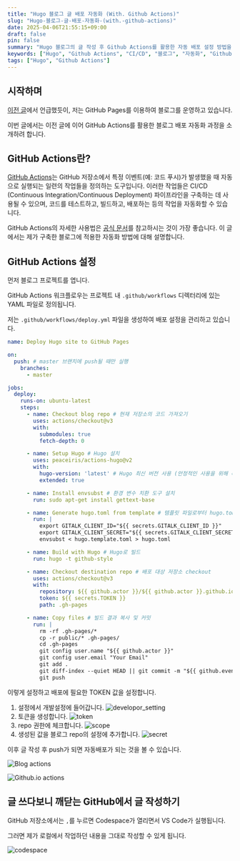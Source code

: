 ```yaml
---
title: "Hugo 블로그 글 배포 자동화 (With. Github Actions)"
slug: "Hugo-블로그-글-배포-자동화-(with.-github-actions)"
date: 2025-04-06T21:55:15+09:00
draft: false
pin: false
summary: "Hugo 블로그의 글 작성 후 Github Actions를 활용한 자동 배포 설정 방법을 알아봅니다."
keywords: ["Hugo", "Github Actions", "CI/CD", "블로그", "자동화", "Github Pages"]
tags: ["Hugo", "Github Actions"]
---
```


## 시작하며

[이전 글](https://joungsik.github.io/post/%EB%B9%84%EC%9A%A9-0%EC%9B%90-hugo%EC%99%80-github-pages%EB%A1%9C-%EB%A7%8C%EB%93%9C%EB%8A%94-%EB%82%98%EB%A7%8C%EC%9D%98-%EA%B0%9C%EB%B0%9C-%EB%B8%94%EB%A1%9C%EA%B7%B8/)에서 언급했듯이, 저는 GitHub Pages를 이용하여 블로그를 운영하고 있습니다.

이번 글에서는 이전 글에 이어 GitHub Actions를 활용한 블로그 배포 자동화 과정을 소개하려 합니다.

## GitHub Actions란?

[GitHub Actions](https://github.com/features/actions)는 GitHub 저장소에서 특정 이벤트(예: 코드 푸시)가 발생했을 때 자동으로 실행되는 일련의 작업들을 정의하는 도구입니다. 이러한 작업들은 CI/CD (Continuous Integration/Continuous Deployment) 파이프라인을 구축하는 데 사용될 수 있으며, 코드를 테스트하고, 빌드하고, 배포하는 등의 작업을 자동화할 수 있습니다.

GitHub Actions의 자세한 사용법은 [공식 문서](https://docs.github.com/ko/actions)를 참고하시는 것이 가장 좋습니다. 이 글에서는 제가 구축한 블로그에 적용한 자동화 방법에 대해 설명합니다.

## GitHub Actions 설정

먼저 블로그 프로젝트를 엽니다.

GitHub Actions 워크플로우는 프로젝트 내 `.github/workflows` 디렉터리에 있는 YAML 파일로 정의됩니다.

저는 `.github/workflows/deploy.yml` 파일을 생성하여 배포 설정을 관리하고 있습니다.

```yaml
name: Deploy Hugo site to GitHub Pages

on:
  push: # master 브랜치에 push될 때만 실행
    branches:
      - master

jobs:
  deploy:
    runs-on: ubuntu-latest
    steps:
      - name: Checkout blog repo # 현재 저장소의 코드 가져오기
        uses: actions/checkout@v3
        with:
          submodules: true
          fetch-depth: 0

      - name: Setup Hugo # Hugo 설치
        uses: peaceiris/actions-hugo@v2
        with:
          hugo-version: 'latest' # Hugo 최신 버전 사용 (안정적인 사용을 위해 특정 버전으로 지정하는 것을 권장)
          extended: true

      - name: Install envsubst # 환경 변수 치환 도구 설치
        run: sudo apt-get install gettext-base

      - name: Generate hugo.toml from template # 템플릿 파일로부터 hugo.toml 생성
        run: |
          export GITALK_CLIENT_ID="${{ secrets.GITALK_CLIENT_ID }}"
          export GITALK_CLIENT_SECRET="${{ secrets.GITALK_CLIENT_SECRET }}"
          envsubst < hugo.template.toml > hugo.toml

      - name: Build with Hugo # Hugo로 빌드
        run: hugo -t github-style

      - name: Checkout destination repo # 배포 대상 저장소 checkout
        uses: actions/checkout@v3
        with:
          repository: ${{ github.actor }}/${{ github.actor }}.github.io
          token: ${{ secrets.TOKEN }}
          path: .gh-pages

      - name: Copy files # 빌드 결과 복사 및 커밋
        run: |
          rm -rf .gh-pages/*
          cp -r public/* .gh-pages/
          cd .gh-pages
          git config user.name "${{ github.actor }}"
          git config user.email "Your Email"
          git add .
          git diff-index --quiet HEAD || git commit -m "${{ github.event.head_commit.message }}"
          git push
```

이렇게 설정하고 배포에 필요한 TOKEN 값을 설정합니다.

1. 설정에서 개발설정에 들어갑니다.
![developor_setting](developor_setting.png)
2. 토큰을 생성합니다.
![token](token.png)
3. repo 권한에 체크합니다.
![scope](scope.png)
4. 생성된 값을 블로그 repo의 설정에 추가합니다.
![secret](secret.png)

이후 글 작성 후 push가 되면 자동배포가 되는 것을 볼 수 있습니다.

![Blog actions](actions_blog.png)

![Github.io actions](actions_github_io.png)

## 글 쓰다보니 깨닫는 GitHub에서 글 작성하기

GitHub 저장소에서는 `,`를 누르면 Codespace가 열리면서 VS Code가 실행됩니다.

그러면 제가 로컬에서 작업하던 내용을 그대로 작성할 수 있게 됩니다.

![codespace](codespace.png)
